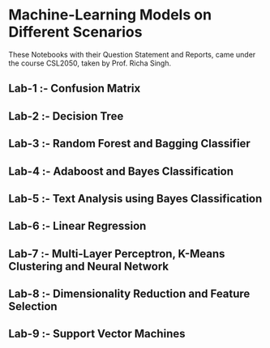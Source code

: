 # Machine-Learning Models on Different Scenarios

These Notebooks with their Question Statement and Reports, came under the course CSL2050, taken by Prof. Richa Singh.

## Lab-1 :- Confusion Matrix

## Lab-2 :- Decision Tree

## Lab-3 :- Random Forest and Bagging Classifier

## Lab-4 :- Adaboost and Bayes Classification

## Lab-5 :- Text Analysis using Bayes Classification

## Lab-6 :- Linear Regression

## Lab-7 :- Multi-Layer Perceptron, K-Means Clustering and Neural Network

## Lab-8 :- Dimensionality Reduction and Feature Selection

## Lab-9 :- Support Vector Machines
